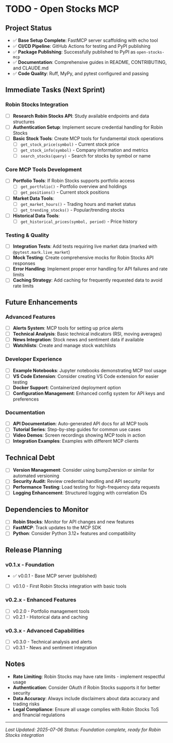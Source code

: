 # TODO - Open Stocks MCP

## Project Status
- ✅ **Base Setup Complete**: FastMCP server scaffolding with echo tool
- ✅ **CI/CD Pipeline**: GitHub Actions for testing and PyPI publishing
- ✅ **Package Publishing**: Successfully published to PyPI as `open-stocks-mcp`
- ✅ **Documentation**: Comprehensive guides in README, CONTRIBUTING, and CLAUDE.md
- ✅ **Code Quality**: Ruff, MyPy, and pytest configured and passing

## Immediate Tasks (Next Sprint)

### Robin Stocks Integration
- [ ] **Research Robin Stocks API**: Study available endpoints and data structures
- [ ] **Authentication Setup**: Implement secure credential handling for Robin Stocks
- [ ] **Basic Stock Tools**: Create MCP tools for fundamental stock operations
  - [ ] `get_stock_price(symbol)` - Current stock price
  - [ ] `get_stock_info(symbol)` - Company information and metrics
  - [ ] `search_stocks(query)` - Search for stocks by symbol or name

### Core MCP Tools Development
- [ ] **Portfolio Tools**: If Robin Stocks supports portfolio access
  - [ ] `get_portfolio()` - Portfolio overview and holdings
  - [ ] `get_positions()` - Current stock positions
- [ ] **Market Data Tools**:
  - [ ] `get_market_hours()` - Trading hours and market status
  - [ ] `get_trending_stocks()` - Popular/trending stocks
- [ ] **Historical Data Tools**:
  - [ ] `get_historical_prices(symbol, period)` - Price history

### Testing & Quality
- [ ] **Integration Tests**: Add tests requiring live market data (marked with `@pytest.mark.live_market`)
- [ ] **Mock Testing**: Create comprehensive mocks for Robin Stocks API responses
- [ ] **Error Handling**: Implement proper error handling for API failures and rate limits
- [ ] **Caching Strategy**: Add caching for frequently requested data to avoid rate limits

## Future Enhancements

### Advanced Features
- [ ] **Alerts System**: MCP tools for setting up price alerts
- [ ] **Technical Analysis**: Basic technical indicators (RSI, moving averages)
- [ ] **News Integration**: Stock news and sentiment data if available
- [ ] **Watchlists**: Create and manage stock watchlists

### Developer Experience
- [ ] **Example Notebooks**: Jupyter notebooks demonstrating MCP tool usage
- [ ] **VS Code Extension**: Consider creating VS Code extension for easier testing
- [ ] **Docker Support**: Containerized deployment option
- [ ] **Configuration Management**: Enhanced config system for API keys and preferences

### Documentation
- [ ] **API Documentation**: Auto-generated API docs for all MCP tools
- [ ] **Tutorial Series**: Step-by-step guides for common use cases
- [ ] **Video Demos**: Screen recordings showing MCP tools in action
- [ ] **Integration Examples**: Examples with different MCP clients

## Technical Debt
- [ ] **Version Management**: Consider using bump2version or similar for automated versioning
- [ ] **Security Audit**: Review credential handling and API security
- [ ] **Performance Testing**: Load testing for high-frequency data requests
- [ ] **Logging Enhancement**: Structured logging with correlation IDs

## Dependencies to Monitor
- [ ] **Robin Stocks**: Monitor for API changes and new features
- [ ] **FastMCP**: Track updates to the MCP SDK
- [ ] **Python**: Consider Python 3.12+ features and compatibility

## Release Planning

### v0.1.x - Foundation
- ✅ v0.0.1 - Base MCP server (published)
- [ ] v0.1.0 - First Robin Stocks integration with basic tools

### v0.2.x - Enhanced Features  
- [ ] v0.2.0 - Portfolio management tools
- [ ] v0.2.1 - Historical data and caching

### v0.3.x - Advanced Capabilities
- [ ] v0.3.0 - Technical analysis and alerts
- [ ] v0.3.1 - News and sentiment integration

## Notes
- **Rate Limiting**: Robin Stocks may have rate limits - implement respectful usage
- **Authentication**: Consider OAuth if Robin Stocks supports it for better security
- **Data Accuracy**: Always include disclaimers about data accuracy and trading risks
- **Legal Compliance**: Ensure all usage complies with Robin Stocks ToS and financial regulations

---
*Last Updated: 2025-07-06*
*Status: Foundation complete, ready for Robin Stocks integration*